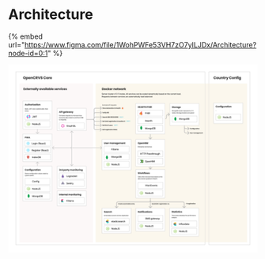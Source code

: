 # Architecture



{% embed url="https://www.figma.com/file/1WohPWFe53VH7zO7yILJDx/Architecture?node-id=0:1" %}

![](<../.gitbook/assets/Application services and network diagram.png>)
